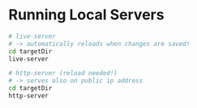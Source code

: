 # Running Local Servers

```bash
# live-server 
# -> automatically reloads when changes are saved!
cd targetDir
live-server

# http-server (reload needed!)
# -> serves also on public ip address
cd targetDir
http-server
```

